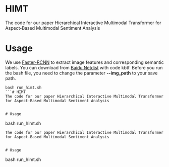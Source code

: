 # HIMT
The code for our paper Hierarchical Interactive Multimodal Transformer for Aspect-Based Multimodal Sentiment Analysis


# Usage
We use [Faster-RCNN](https://github.com/peteanderson80/bottom-up-attention) to extract image features and corresponding semantic labels. You can download from [Baidu Netdist](https://pan.baidu.com/s/1F3rI0oSA2GTvToXlhXAsmQ) with code kbtf. Before you run the bash file, you need to change the parameter **--img_path** to your save path. 
```
bash run_himt.sh
```# HIMT
The code for our paper Hierarchical Interactive Multimodal Transformer for Aspect-Based Multimodal Sentiment Analysis


# Usage
```
bash run_himt.sh
```# HIMT
The code for our paper Hierarchical Interactive Multimodal Transformer for Aspect-Based Multimodal Sentiment Analysis


# Usage
```
bash run_himt.sh
```

